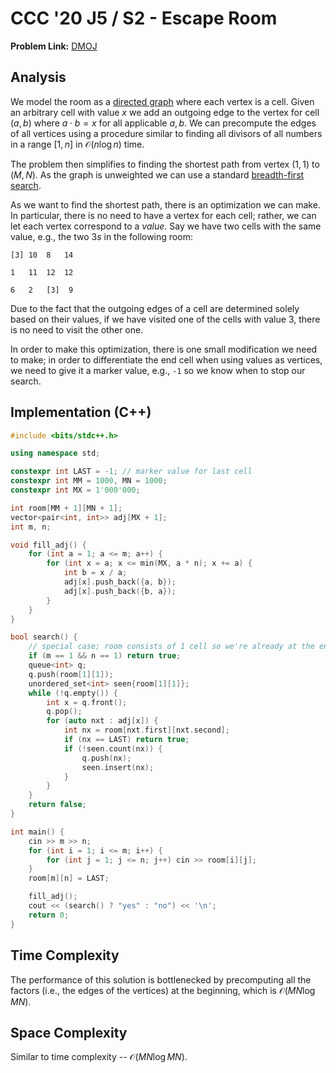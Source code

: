 # CCC '20 J5 / S2 - Escape Room

**Problem Link:** [DMOJ](https://dmoj.ca/problem/ccc20s2)

## Analysis

We model the room as a [directed graph](https://en.wikipedia.org/wiki/Directed_graph) where each vertex is a cell. Given an arbitrary cell with value $x$ we add an outgoing edge to the vertex for cell $(a, b)$ where $a \cdot b = x$ for all applicable $a, b$. We can precompute the edges of all vertices using a procedure similar to finding all divisors of all numbers in a range $[1, n]$ in $\mathcal{O}(n \log n)$ time.

The problem then simplifies to finding the shortest path from vertex $(1, 1)$ to $(M, N)$. As the graph is unweighted we can use a standard [breadth-first search](https://en.wikipedia.org/wiki/Breadth-first_search).

As we want to find the shortest path, there is an optimization we can make. In particular, there is no need to have a vertex for each cell; rather, we can let each vertex correspond to a _value_. Say we have two cells with the same value, e.g., the two $3s$ in the following room:

```
[3] 10  8   14

1   11  12  12

6   2   [3]  9
```

Due to the fact that the outgoing edges of a cell are determined solely based on their values, if we have visited one of the cells with value $3$, there is no need to visit the other one.

In order to make this optimization, there is one small modification we need to make; in order to differentiate the end cell when using values as vertices, we need to give it a marker value, e.g., `-1` so we know when to stop our search.

## Implementation (C++)

```cpp
#include <bits/stdc++.h>

using namespace std;

constexpr int LAST = -1; // marker value for last cell
constexpr int MM = 1000, MN = 1000;
constexpr int MX = 1'000'000;

int room[MM + 1][MN + 1];
vector<pair<int, int>> adj[MX + 1];
int m, n;

void fill_adj() {
	for (int a = 1; a <= m; a++) {
		for (int x = a; x <= min(MX, a * n); x += a) {
			int b = x / a;
			adj[x].push_back({a, b});
			adj[x].push_back({b, a});
		}
	}
}

bool search() {
	// special case; room consists of 1 cell so we're already at the end
	if (m == 1 && n == 1) return true;
	queue<int> q;
	q.push(room[1][1]);
	unordered_set<int> seen{room[1][1]};
	while (!q.empty()) {
		int x = q.front();
		q.pop();
		for (auto nxt : adj[x]) {
			int nx = room[nxt.first][nxt.second];
			if (nx == LAST) return true;
			if (!seen.count(nx)) {
				q.push(nx);
				seen.insert(nx);
			}
		}
	}
	return false;
}

int main() {
	cin >> m >> n;
	for (int i = 1; i <= m; i++) {
		for (int j = 1; j <= n; j++) cin >> room[i][j];
	}
	room[m][n] = LAST;

	fill_adj();
	cout << (search() ? "yes" : "no") << '\n';
	return 0;
}
```

## Time Complexity

The performance of this solution is bottlenecked by precomputing all the factors (i.e., the edges of the vertices) at the beginning, which is $\mathcal{O}(MN \log MN)$.

## Space Complexity

Similar to time complexity -- $\mathcal{O}(MN \log MN)$.
